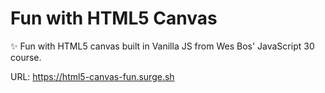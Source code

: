 # Fun with HTML5 Canvas

✨ Fun with HTML5 canvas built in Vanilla JS from Wes Bos' JavaScript 30 course.

URL: https://html5-canvas-fun.surge.sh
